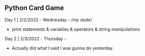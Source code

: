 ## Python Card Game

Day 1 | 2/2/2022 - Wednesday - /*my dude*/

- print statements & variables & operators & string manipulations

Day 2 | 2/3/2022 - Thursday -

- Actually did what I said I was gunna do yesterday.